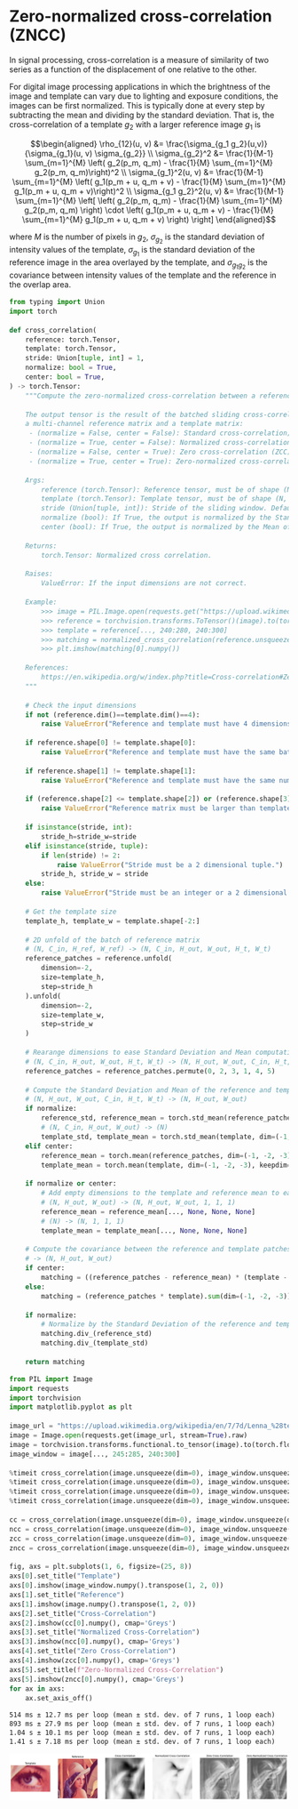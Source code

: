 # Zero-normalized cross-correlation (ZNCC)

In signal processing, cross-correlation is a measure of similarity of two series as a function of the displacement of one relative to the other.

For digital image processing applications in which the brightness of the image and template can vary due to lighting and exposure conditions, the images can be first normalized. This is typically done at every step by subtracting the mean and dividing by the standard deviation. That is, the cross-correlation of a template  $g_2$ with a larger reference image $g_1$ is

$$\begin{aligned}
\rho_{12}(u, v) &= \frac{\sigma_{g_1 g_2}(u,v)}{\sigma_{g_1}(u, v) \sigma_{g_2}} \\
\sigma_{g_2}^2 &= \frac{1}{M-1} \sum_{m=1}^{M} \left( g_2(p_m, q_m) - \frac{1}{M} \sum_{m=1}^{M} g_2(p_m, q_m)\right)^2 \\
\sigma_{g_1}^2(u, v) &= \frac{1}{M-1} \sum_{m=1}^{M} \left( g_1(p_m + u, q_m + v) - \frac{1}{M} \sum_{m=1}^{M} g_1(p_m + u, q_m + v)\right)^2 \\
\sigma_{g_1 g_2}^2(u, v) &= \frac{1}{M-1} \sum_{m=1}^{M} \left[ \left( g_2(p_m, q_m) - \frac{1}{M} \sum_{m=1}^{M} g_2(p_m, q_m) \right) \cdot \left( g_1(p_m + u, q_m + v) - \frac{1}{M} \sum_{m=1}^{M} g_1(p_m + u, q_m + v) \right) \right]
\end{aligned}$$

where $M$ is the number of pixels in $g_2$, $\sigma_{g_2}$ is the standard deviation of intensity values of the template, $\sigma_{g_1}$ is the standard deviation of the reference image in the area overlayed by the template, and $\sigma_{g_1 g_2}$ is the covariance between intensity values of the template and the reference in the overlap area.


```python
from typing import Union
import torch

def cross_correlation(
    reference: torch.Tensor,
    template: torch.Tensor,
    stride: Union[tuple, int] = 1,
    normalize: bool = True,
    center: bool = True,
) -> torch.Tensor:
    """Compute the zero-normalized cross-correlation between a reference and a template.

    The output tensor is the result of the batched sliding cross-correlation between
    a multi-channel reference matrix and a template matrix:
     - (normalize = False, center = False): Standard cross-correlation;
     - (normalize = True, center = False): Normalized cross-correlation (NCC);
     - (normalize = False, center = True): Zero cross-correlation (ZCC), generally performs as good as ZNCC, but is faster;
     - (normalize = True, center = True): Zero-normalized cross-correlation (ZNCC);

    Args:
        reference (torch.Tensor): Reference tensor, must be of shape (N, C_in, H_ref, W_ref).
        template (torch.Tensor): Template tensor, must be of shape (N, C_in, H_t, W_t).
        stride (Union[tuple, int]): Stride of the sliding window. Default to 1.
        normalize (bool): If True, the output is normalized by the Standard Deviation of the reference and template patches. Default to True.
        center (bool): If True, the output is normalized by the Mean of the reference and template patches. Default to True.
    
    Returns:
        torch.Tensor: Normalized cross correlation.
    
    Raises:
        ValueError: If the input dimensions are not correct.

    Example:
        >>> image = PIL.Image.open(requests.get("https://upload.wikimedia.org/wikipedia/en/7/7d/Lenna_%28test_image%29.png", stream=True).raw)
        >>> reference = torchvision.transforms.ToTensor()(image).to(torch.float32)
        >>> template = reference[..., 240:280, 240:300]
        >>> matching = normalized_cross_correlation(reference.unsqueeze(dim=0), template.unsqueeze(dim=0))
        >>> plt.imshow(matching[0].numpy())
    
    References:
        https://en.wikipedia.org/w/index.php?title=Cross-correlation#Zero-normalized_cross-correlation_(ZNCC)
    """

    # Check the input dimensions
    if not (reference.dim()==template.dim()==4):
        raise ValueError("Reference and template must have 4 dimensions.")
    
    if reference.shape[0] != template.shape[0]:
        raise ValueError("Reference and template must have the same batch size (N).")
    
    if reference.shape[1] != template.shape[1]:
        raise ValueError("Reference and template must have the same number of channel (C_in).")

    if (reference.shape[2] <= template.shape[2]) or (reference.shape[3] <= template.shape[3]):
        raise ValueError("Reference matrix must be larger than template matrix (H_ref>=H_t & W_ref>=W_t).")

    if isinstance(stride, int):
        stride_h=stride_w=stride
    elif isinstance(stride, tuple):
        if len(stride) != 2:
            raise ValueError("Stride must be a 2 dimensional tuple.")
        stride_h, stride_w = stride
    else:
        raise ValueError("Stride must be an integer or a 2 dimensional tuple.")
    
    # Get the template size
    template_h, template_w = template.shape[-2:]

    # 2D unfold of the batch of reference matrix
    # (N, C_in, H_ref, W_ref) -> (N, C_in, H_out, W_out, H_t, W_t)
    reference_patches = reference.unfold(
        dimension=-2,
        size=template_h,
        step=stride_h
    ).unfold(
        dimension=-2,
        size=template_w,
        step=stride_w
    )

    # Rearange dimensions to ease Standard Deviation and Mean computation
    # (N, C_in, H_out, W_out, H_t, W_t) -> (N, H_out, W_out, C_in, H_t, W_t)
    reference_patches = reference_patches.permute(0, 2, 3, 1, 4, 5)

    # Compute the Standard Deviation and Mean of the reference and template patches
    # (N, H_out, W_out, C_in, H_t, W_t) -> (N, H_out, W_out)
    if normalize:
        reference_std, reference_mean = torch.std_mean(reference_patches, dim=(-1, -2, -3), keepdim=False)
        # (N, C_in, H_out, W_out) -> (N)
        template_std, template_mean = torch.std_mean(template, dim=(-1, -2, -3), keepdim=False)
    elif center:
        reference_mean = torch.mean(reference_patches, dim=(-1, -2, -3), keepdim=False)
        template_mean = torch.mean(template, dim=(-1, -2, -3), keepdim=False)

    if normalize or center:
        # Add empty dimensions to the template and reference mean to ease subsequent operations
        # (N, H_out, W_out) -> (N, H_out, W_out, 1, 1, 1)
        reference_mean = reference_mean[..., None, None, None]
        # (N) -> (N, 1, 1, 1)
        template_mean = template_mean[..., None, None, None]

    # Compute the covariance between the reference and template patches
    # -> (N, H_out, W_out)
    if center:
        matching = ((reference_patches - reference_mean) * (template - template_mean)).sum(dim=(-1, -2, -3))
    else:
        matching = (reference_patches * template).sum(dim=(-1, -2, -3))

    if normalize:
        # Normalize by the Standard Deviation of the reference and template patches
        matching.div_(reference_std)
        matching.div_(template_std)

    return matching
```


```python
from PIL import Image
import requests
import torchvision
import matplotlib.pyplot as plt

image_url = "https://upload.wikimedia.org/wikipedia/en/7/7d/Lenna_%28test_image%29.png"
image = Image.open(requests.get(image_url, stream=True).raw)
image = torchvision.transforms.functional.to_tensor(image).to(torch.float32)
image_window = image[..., 245:285, 240:300]

%timeit cross_correlation(image.unsqueeze(dim=0), image_window.unsqueeze(dim=0), normalize=False, center=False)
%timeit cross_correlation(image.unsqueeze(dim=0), image_window.unsqueeze(dim=0), normalize=True, center=False)
%timeit cross_correlation(image.unsqueeze(dim=0), image_window.unsqueeze(dim=0), normalize=False, center=True)
%timeit cross_correlation(image.unsqueeze(dim=0), image_window.unsqueeze(dim=0), normalize=True, center=True)

cc = cross_correlation(image.unsqueeze(dim=0), image_window.unsqueeze(dim=0), normalize=False, center=False)
ncc = cross_correlation(image.unsqueeze(dim=0), image_window.unsqueeze(dim=0), normalize=True, center=False)
zcc = cross_correlation(image.unsqueeze(dim=0), image_window.unsqueeze(dim=0), normalize=False, center=True)
zncc = cross_correlation(image.unsqueeze(dim=0), image_window.unsqueeze(dim=0), normalize=True, center=True)

fig, axs = plt.subplots(1, 6, figsize=(25, 8))
axs[0].set_title("Template")
axs[0].imshow(image_window.numpy().transpose(1, 2, 0))
axs[1].set_title("Reference")
axs[1].imshow(image.numpy().transpose(1, 2, 0))
axs[2].set_title("Cross-Correlation")
axs[2].imshow(cc[0].numpy(), cmap='Greys')
axs[3].set_title("Normalized Cross-Correlation")
axs[3].imshow(ncc[0].numpy(), cmap='Greys')
axs[4].set_title("Zero Cross-Correlation")
axs[4].imshow(zcc[0].numpy(), cmap='Greys')
axs[5].set_title(f"Zero-Normalized Cross-Correlation")
axs[5].imshow(zncc[0].numpy(), cmap='Greys')
for ax in axs:
    ax.set_axis_off()
```

    514 ms ± 12.7 ms per loop (mean ± std. dev. of 7 runs, 1 loop each)
    893 ms ± 27.9 ms per loop (mean ± std. dev. of 7 runs, 1 loop each)
    1.04 s ± 10.1 ms per loop (mean ± std. dev. of 7 runs, 1 loop each)
    1.41 s ± 7.18 ms per loop (mean ± std. dev. of 7 runs, 1 loop each)



    
![png](.readme/zero_normalized_cross_correlation_3_1.png)
    

